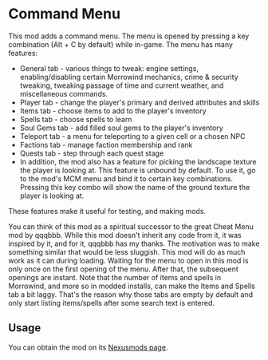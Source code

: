 # Command Menu

This mod adds a command menu. The menu is opened by pressing a key combination (Alt + C by default) while in-game. The menu has many features:
 - General tab - various things to tweak: engine settings, enabling/disabling certain Morrowind mechanics, crime & security tweaking, tweaking passage of time and current weather, and miscellaneous commands.
 - Player tab - change the player's primary and derived attributes and skills
 - Items tab - choose items to add to the player's inventory
 - Spells tab - choose spells to learn
 - Soul Gems tab - add filled soul gems to the player's inventory
 - Teleport tab - a menu for teleporting to a given cell or a chosen NPC
 - Factions tab - manage faction membership and rank
 - Quests tab - step through each quest stage
 - In addition, the mod also has a feature for picking the landscape texture the player is looking at. This feature is unbound by default. To use it, go to the mod's MCM menu and bind it to certain key combinations. Pressing this key combo will show the name of the ground texture the player is looking at.

These features make it useful for testing, and making mods.

You can think of this mod as a spiritual successor to the great Cheat Menu mod by qqqbbb. While this mod doesn't inherit any code from it, it was inspired by it, and for it, qqqbbb has my thanks. The motivation was to make something similar that would be less sluggish. This mod will do as much work as it can during loading. Waiting for the menu to open in this mod is only once on the first opening of the menu. After that, the subsequent openings are instant. Note that the number of items and spells in Morrowind, and more so in modded installs, can make the Items and Spells tab a bit laggy. That's the reason why those tabs are empty by default and only start listing items/spells after some search text is entered.

## Usage

You can obtain the mod on its [Nexusmods page](https://www.nexusmods.com/morrowind/mods/55193).
